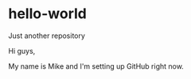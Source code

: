 # hello-world
Just another repository

Hi guys,

My name is Mike and I'm setting up GitHub right now.
